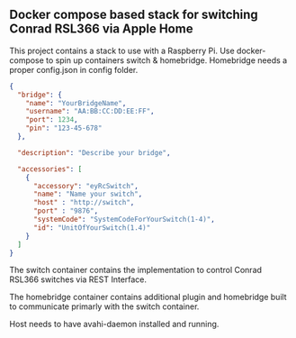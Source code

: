 ## Docker compose based stack for switching Conrad RSL366 via Apple Home
 This project contains a stack to use with a Raspberry Pi.
 Use docker-compose to spin up containers switch & homebridge.
 Homebridge needs a proper config.json in config folder.
 
 ```json
 {
   "bridge": {
     "name": "YourBridgeName",
     "username": "AA:BB:CC:DD:EE:FF",
     "port": 1234,
     "pin": "123-45-678"
   },
 
   "description": "Describe your bridge",
 
   "accessories": [
     {
       "accessory": "eyRcSwitch",
       "name": "Name your switch",
       "host" : "http://switch",
       "port" : "9876",
       "systemCode": "SystemCodeForYourSwitch(1-4)",
       "id": "UnitOfYourSwitch(1.4)"
     }
   ]
 }
 ```
 

The switch container contains the implementation to control Conrad RSL366 switches via REST Interface.

The homebridge container contains additional plugin and homebridge built to communicate primarly with the switch container.
 
 Host needs to have avahi-daemon installed and running.
